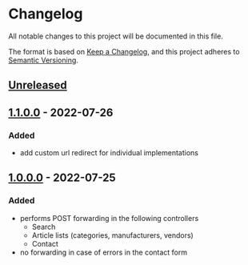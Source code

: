 # Changelog
All notable changes to this project will be documented in this file.

The format is based on [Keep a Changelog](https://keepachangelog.com/en/1.0.0/),
and this project adheres to [Semantic Versioning](https://semver.org/spec/v2.0.0.html).

## [Unreleased](https://git.d3data.de/D3Public/PRGredirect/compare/1.1.0.0...rel_1.x)

## [1.1.0.0](https://git.d3data.de/D3Public/PRGredirect/compare/1.0.0.0...1.1.0.0) - 2022-07-26
### Added
- add custom url redirect for individual implementations

## [1.0.0.0](https://git.d3data.de/D3Public/PRGredirect/releases/tag/1.0.0.0) - 2022-07-25
### Added
- performs POST forwarding in the following controllers
  - Search
  - Article lists (categories, manufacturers, vendors)
  - Contact
- no forwarding in case of errors in the contact form